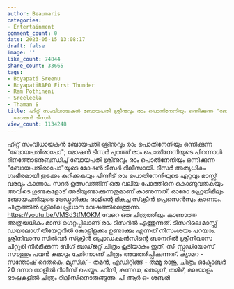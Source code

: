 ```yaml
---
author: Beaumaris
categories:
- Entertainment
comment_count: 0
date: 2023-05-15 13:08:17
draft: false
image: ''
like_count: 74844
share_count: 33665
tags:
- Boyapati Sreenu
- BoyapatiRAPO First Thunder
- Ram Pothineni
- Sreeleela
- Thaman S
title: ഹിറ്റ് സംവിധായകൻ ബോയപതി ശ്രീനുവും രാം പൊതിനേനിയും ഒന്നിക്കുന്ന "ബോയപതിരാപോ";
  മോഷൻ ടീസർ
view_count: 1134248
---
```


ഹിറ്റ് സംവിധായകൻ ബോയപതി ശ്രീനുവും രാം പൊതിനേനിയും ഒന്നിക്കുന്ന "ബോയപതിരാപോ"; മോഷൻ ടീസർ പുറത്ത് രാം പൊതിനേനിയുടെ പിറന്നാൾ ദിനത്തോടനുബന്ധിച്ച് ബോയപതി ശ്രീനുവും രാം പൊതിനേനിയും ഒന്നിക്കുന്ന "ബോയപതിരാപോ"യുടെ മോഷൻ ടീസർ റിലീസായി. ടീസർ അത്യധികം ഗംഭീരമായി തുടക്കം കുറിക്കുകയും പിന്നീട് രാം പൊതിനേനിയുടെ ഏറ്റവും മാസ്സ് വരവും കാണാം. സദർ ഉത്സവത്തിന് ഒരു വലിയ പോത്തിനെ കൊണ്ടുവരുകയും അവിടെ ഗുണ്ടകളോട് അടിയുണ്ടാക്കുന്നതുമാണ് കാണുന്നത്. ഓരോ ഫ്രെയിമിലും ബോയപതിയുടെ ട്രേഡ്മാർക്കും രാമിന്റെ മികച്ച സ്‌ക്രീൻ പ്രെസെൻസും കാണാം. ചിത്രത്തിൽ ശ്രീലീല പ്രധാന വേഷത്തിലെത്തുന്നു. https://youtu.be/VMSd3tfMOKM വേറെ ഒരു ചിത്രത്തിലും കാണാത്ത അത്രയധികം മാസ് ഗെറ്റപ്പിലാണ് രാം ടീസറിൽ എത്തുന്നത്. ടീസറിലെ മാസ്സ് ഡയലോഗ് തീയേറ്ററിൽ കോളിളക്കം ഉണ്ടാക്കും എന്നത് നിസംശയം പറയാം. ശ്രീനിവാസ സിൽവർ സ്‌ക്രീൻ പ്രൊഡക്ഷൻസിന്റെ ബാനറിൽ ശ്രീനിവാസ ചിറ്റൂരി നിർമിക്കുന്ന ബിഗ് ബഡ്‌ജറ്റ്‌ ചിത്രം കൂടിയാകും ഇത്. സീ സ്റ്റുഡിയോസ് സൗത്തും പവൻ കുമാറും ചേർന്നാണ് ചിത്രം അവതരിപ്പിക്കുന്നത്. ക്യാമറ - സന്തോഷ് ദെതകെ, മ്യുസിക് - തമൻ, എഡിറ്റിങ്ങ് - തമ്മു രാജു, ചിത്രം ഒക്ടോബർ 20 ദസറ നാളിൽ റിലീസ് ചെയ്യും. ഹിന്ദി, കന്നഡ, തെലുഗ്, തമിഴ്, മലയാളം ഭാഷകളിൽ ചിത്രം റിലീസിനൊരുങ്ങുന്നു. പി ആർ ഒ- ശബരി